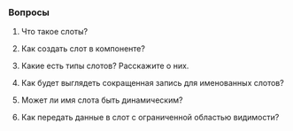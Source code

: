 ### Вопросы

1. Что такое слоты?

2. Как создать слот в компоненте?

3. Какие есть типы слотов? Расскажите о них.

4. Как будет выглядеть сокращенная запись для именованных слотов?

5. Может ли имя слота быть динамическим?

6. Как передать данные в слот с ограниченной областью видимости?



